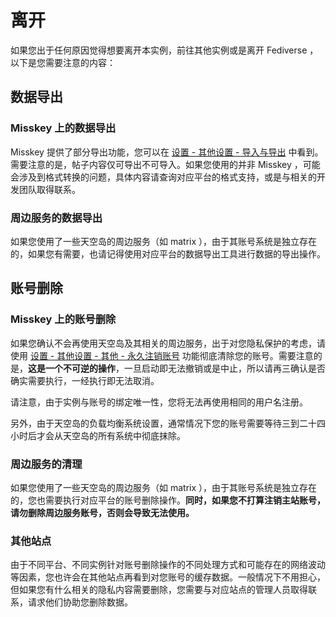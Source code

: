 # 离开

如果您出于任何原因觉得想要离开本实例，前往其他实例或是离开 Fediverse ，以下是您需要注意的内容：

## 数据导出

### Misskey 上的数据导出

Misskey 提供了部分导出功能，您可以在 [设置 - 其他设置 - 导入与导出](https://t.rdpstudio.top/settings/import-export) 中看到。需要注意的是，帖子内容仅可导出不可导入。如果您使用的并非 Misskey ，可能会涉及到格式转换的问题，具体内容请查询对应平台的格式支持，或是与相关的开发团队取得联系。

### 周边服务的数据导出

如果您使用了一些天空岛的周边服务（如 matrix ），由于其账号系统是独立存在的，如果您有需要，也请记得使用对应平台的数据导出工具进行数据的导出操作。

## 账号删除

### Misskey 上的账号删除

如果您确认不会再使用天空岛及其相关的周边服务，出于对您隐私保护的考虑，请使用 [设置 - 其他设置 - 其他 - 永久注销账号](https://t.rdpstudio.top/settings/delete-account) 功能彻底清除您的账号。需要注意的是，**这是一个不可逆的操作**，一旦启动即无法撤销或是中止，所以请再三确认是否确实需要执行，一经执行即无法取消。

请注意，由于实例与账号的绑定唯一性，您将无法再使用相同的用户名注册。

另外，由于天空岛的负载均衡系统设置，通常情况下您的账号需要等待三到二十四小时后才会从天空岛的所有系统中彻底抹除。

### 周边服务的清理

如果您使用了一些天空岛的周边服务（如 matrix ），由于其账号系统是独立存在的，您也需要执行对应平台的账号删除操作。**同时，如果您不打算注销主站账号，请勿删除周边服务账号，否则会导致无法使用。**

### 其他站点

由于不同平台、不同实例针对账号删除操作的不同处理方式和可能存在的网络波动等因素，您也许会在其他站点再看到对您账号的缓存数据。一般情况下不用担心，但如果您有什么相关的隐私内容需要删除，您需要与对应站点的管理人员取得联系，请求他们协助您删除数据。
